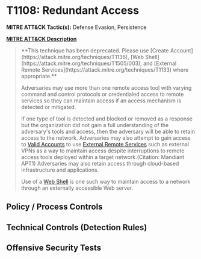 # T1108: Redundant Access
**MITRE ATT&CK Tactic(s):** Defense Evasion, Persistence

**[MITRE ATT&CK Description](https://attack.mitre.org/techniques/T1108)**
<blockquote>**This technique has been deprecated. Please use [Create Account](https://attack.mitre.org/techniques/T1136), [Web Shell](https://attack.mitre.org/techniques/T1505/003), and [External Remote Services](https://attack.mitre.org/techniques/T1133) where appropriate.**

Adversaries may use more than one remote access tool with varying command and control protocols or credentialed access to remote services so they can maintain access if an access mechanism is detected or mitigated. 

If one type of tool is detected and blocked or removed as a response but the organization did not gain a full understanding of the adversary's tools and access, then the adversary will be able to retain access to the network. Adversaries may also attempt to gain access to [Valid Accounts](https://attack.mitre.org/techniques/T1078) to use [External Remote Services](https://attack.mitre.org/techniques/T1133) such as external VPNs as a way to maintain access despite interruptions to remote access tools deployed within a target network.(Citation: Mandiant APT1) Adversaries may also retain access through cloud-based infrastructure and applications.

Use of a [Web Shell](https://attack.mitre.org/techniques/T1100) is one such way to maintain access to a network through an externally accessible Web server.</blockquote>
## Policy / Process Controls
## Technical Controls (Detection Rules)

## Offensive Security Tests

